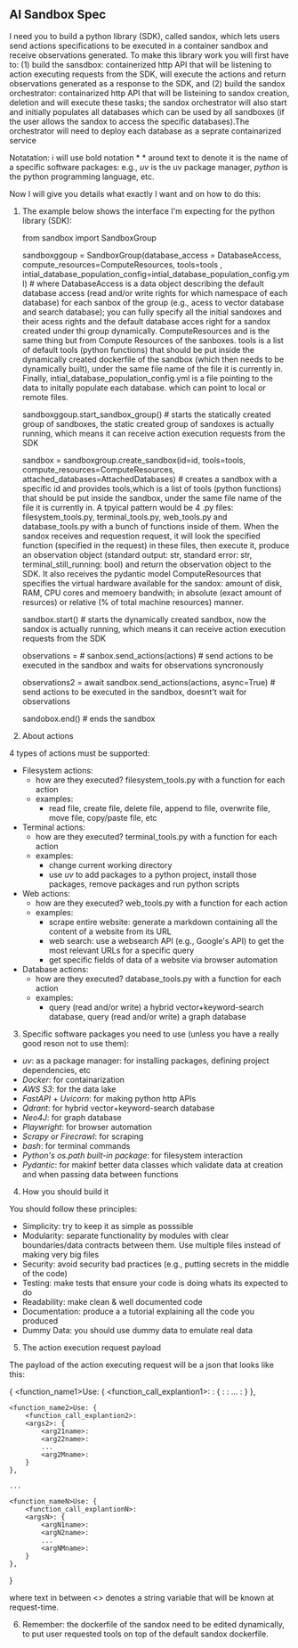 ## AI Sandbox Spec

I need you to build a python library (SDK), called sandox, which lets users send actions specifications to be executed in a container sandbox
and receive observations generated. To make this library work you will first have to: (1) build the sansdbox: containerized http API that will be listening
to action executing requests from the SDK, will execute the actions and return observations generated as a response to the SDK, and (2) build the sandox orchestrator: containarized http API that will be listeining to sandox creation, deletion and will execute these tasks; the sandox orchestrator will also start and initially populates all databases which can be used by all sandboxes (if the user allows the sandox to access the specific databases).The orchestrator will need to deploy each database as a seprate containarized service

Notatation: i will use bold notation * * around text to denote it is the name of a specific software packages: e.g., *uv* is the uv package manager, *python* is the python programming language, etc.

Now I will give you details what exactly I want and on how to do this:

1. The example below shows the interface I'm expecting for the python library (SDK):

    from sandbox import SandboxGroup

    sandboxggoup = SandboxGroup(database_access = DatabaseAccess, compute_resources=ComputeResources, tools=tools , intial_database_population_config=intial_database_population_config.yml) # where DatabaseAccess is a data object describing the default database access (read and/or write rights for which namespace of each database) for each sanbox of the group (e.g., acess to vector database and search database); you can fully specify all the initial sandoxes and their acess rights and the default database acces right for a sandox created under thi group dynamically. ComputeResources and is the same thing but from Compute Resources of the sanboxes. tools is a list of default tools (python functions) that should be put inside the dynamically created dockerfile of the sandbox (which then needs to be dynamically built), under the same file name of the file it is currently in. Finally, intial_database_population_config.yml is a file pointing to the data to initally populate each database. which can point to local or remote files.

    sandboxggoup.start_sandbox_group() # starts the statically created group of sandboxes, the static created group of sandoxes is actually running, which means it can receive action execution requests from the SDK

    sandbox = sandboxgroup.create_sandbox(id=id, tools=tools, compute_resources=ComputeResources, attached_databases=AttachedDatabases) # creates a sandbox with a specific id and provides tools,which is a list of tools (python functions) that should be put inside the  sandbox, under the same file name of the file it is currently in. A tpyical pattern would be 4 .py files: filesystem_tools.py, terminal_tools.py, web_tools.py and database_tools.py with a bunch of functions inside of them. When the sandox receives and requestion request, it will look the specified function (specified in the request) in these files, then execute it, produce an observation object (standard output: str, standard error: str, terminal_still_running: bool) and return the observation object to the SDK. It also receives the pydantic model ComputeResources that specifies the virtual hardware available for the sandox: amount of disk, RAM, CPU cores and memoery bandwith; in absolute (exact amount of resurces) or relative (% of total machine resources) manner.

    sandbox.start() # starts the dynamically created sandbox, now the sandox is actually running, which means it can receive action execution requests from the SDK

    observations = # sanbox.send_actions(actions) # send actions to be executed in the sandbox and waits for observations syncronously

    observations2 = await sandbox.send_actions(actions, async=True) # send actions to be executed in the sandbox, doesnt't wait for observations

    sandobox.end() # ends the sandbox

2. About actions

4 types of actions must be supported:

- Filesystem actions:
    - how are they executed? filesystem_tools.py with a function for each action
    - examples:
        - read file, create file, delete file, append to file, overwrite file, move file, copy/paste file, etc
- Terminal actions:
    - how are they executed? terminal_tools.py with a function for each action
    - examples:
        - change current working directory
        - use *uv* to add packages to a python project, install those packages, remove packages and run python scripts
- Web actions:
    - how are they executed? web_tools.py with a function for each action
    - examples:
        - scrape entire website: generate a markdown containing all the content of a website from its URL
        - web search: use a websearch API (e.g., Google's API) to get the most relevant URLs for a specific query
        - get specific fields of data of a website via browser automation
- Database actions:
    - how are they executed? database_tools.py with a function for each action
    - examples:
        - query (read and/or write) a hybrid vector+keyword-search database, query (read and/or write) a graph database

3. Specific software packages you need to use (unless you have a really good reson not to use them):

- *uv*: as a package manager: for installing packages, defining project dependencies, etc
- *Docker*: for containarization
- *AWS S3*: for the data lake
- *FastAPI* + *Uvicorn*: for making python http APIs
- *Qdrant*: for hybrid vector+keyword-search database
- *Neo4J*: for graph database
- *Playwright*: for browser automation
- *Scrapy or *Firecrawl**: for scraping
- *bash*: for terminal commands
- *Python's os.path built-in package*: for filesystem interaction
- *Pydantic*: for makinf better data classes which validate data at creation
and when passing data between functions

4. How you should build it

You should follow these principles:

- Simplicity: try to keep it as simple as posssible
- Modularity: separate functionality by modules with clear boundaries/data contracts between them. Use multiple files instead of making very big files
- Security: avoid security bad practices (e.g., putting secrets in the middle of the code)
- Testing: make tests that ensure your code is doing whats its expected to do
- Readability: make clean & well documented code
- Documentation: produce a a tutorial explaining all the code you produced
- Dummy Data: you should use dummy data to emulate real data

5. The action execution request payload

The payload of the action executing request will be a json that looks like this:

{
    <function_name1>Use: {
        <function_call_explantion1>:
        <args1>: {
            <arg11name>:
            <arg12name>:
            ...
            <arg1Mname>:
        }
    },

    <function_name2>Use: {
        <function_call_explantion2>:
        <args2>: {
            <arg21name>:
            <arg22name>:
            ...
            <arg2Mname>:
        }
    },

    ...

    <function_nameN>Use: {
        <function_call_explantionN>:
        <argsN>: {
            <argN1name>:
            <argN2name>:
            ...
            <argNMname>:
        }
    },

}

where text in between <> denotes a string variable that will be known at request-time.

6. Remember: the dockerfile of the sandox need to be edited dynamically, to put user requested tools on top of the default sandox dockerfile.